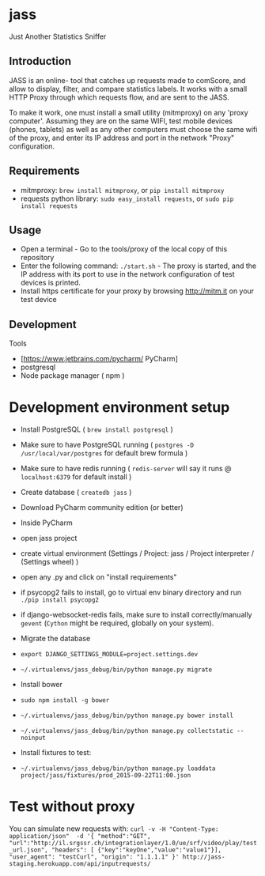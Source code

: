# jass
Just Another Statistics Sniffer

## Introduction
JASS is an online- tool that catches up requests made to comScore, and allow to display, filter, and compare statistics
labels. It works with a small HTTP Proxy through which requests flow, and are sent to the JASS.

To make it work, one must install a small utility (mitmproxy) on any 'proxy computer'. Assuming they are on the
same WIFI, test mobile devices (phones, tablets) as well as any other computers must choose the same wifi of the proxy, 
and enter its IP address and port in the network "Proxy" configuration.


## Requirements
- mitmproxy: `brew install mitmproxy`, or `pip install mitmproxy`
- requests python library: `sudo easy_install requests`, or `sudo pip install requests`

## Usage
- Open a terminal
- Go to the tools/proxy of the local copy of this repository
- Enter the following command: `./start.sh`
- The proxy is started, and the IP address with its port to use in the network configuration of test devices is printed.
- Install https certificate for your proxy by browsing http://mitm.it on your test device

## Development

Tools
- [https://www.jetbrains.com/pycharm/ PyCharm]
- postgresql
- Node package manager ( npm )

# Development environment setup

- Install PostgreSQL ( ```brew install postgresql``` )
- Make sure to have PostgreSQL running ( ```postgres -D /usr/local/var/postgres``` for default brew formula )
- Make sure to have redis running ( ```redis-server``` will say it runs @ ```localhost:6379``` for default install )
- Create database ( ```createdb jass``` )
- Download PyCharm community edition (or better)

- Inside PyCharm
 - open jass project
 - create virtual environment (Settings / Project: jass / Project interpreter / (Settings wheel) )
 - open any .py and click on "install requirements"
 - if psycopg2 fails to install, go to virtual env binary directory and run ```./pip install psycopg2```
 - if django-websocket-redis fails, make sure to install correctly/manually ```gevent``` (```Cython``` might be required, globally on your system).
 
- Migrate the database
 - ```export DJANGO_SETTINGS_MODULE=project.settings.dev```
 - ```~/.virtualenvs/jass_debug/bin/python manage.py migrate```
- Install bower
 - ```sudo npm install -g bower```
 - ```~/.virtualenvs/jass_debug/bin/python manage.py bower install```
- ```~/.virtualenvs/jass_debug/bin/python manage.py collectstatic --noinput```
- Install fixtures to test:
 - ```~/.virtualenvs/jass_debug/bin/python manage.py loaddata project/jass/fixtures/prod_2015-09-22T11:00.json```

# Test without proxy
You can simulate new requests with:
```curl -v -H "Content-Type: application/json"  -d '{ "method":"GET", "url":"http://il.srgssr.ch/integrationlayer/1.0/ue/srf/video/play/test_url.json", "headers": [ {"key":"keyOne","value":"value1"}], "user_agent": "testCurl", "origin": "1.1.1.1" }' http://jass-staging.herokuapp.com/api/inputrequests/```
